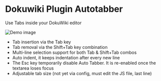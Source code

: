# Dokuwiki Plugin Autotabber

Use Tabs inside your DokuWiki editor

![Demo image](http://i.imgur.com/9BU53N3.png)

* Tab insertion via the Tab key
* Tab removal via the Shift+Tab key combination
* Multi-line selection support for both Tab & Shift+Tab combos
* Auto indent, it keeps indentation after every new line
* The Esc key temporarily disable Auto Tabber. It is re-enabled once the textarea loses focus
* Adjustable tab size (not yet via config, must edit the JS file, last line)
